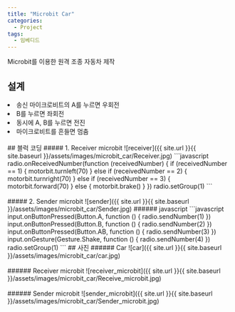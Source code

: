 ```yaml
---
title: "Microbit Car"
categories:
  - Project
tags:
  - 임베디드
---
```


Microbit를 이용한 원격 조종 자동차 제작

## 설계
<li>송신 마이크로비트의 A를 누르면 우회전</li>
<li>B를 누르면 좌회전</li>
<li>동시에 A, B를 누르면 전진</li>
<li>마이크로비트를 흔들면 멈춤</li>
<br>
## 블럭 코딩
##### 1. Receiver microbit
![receiver]({{ site.url }}{{ site.baseurl }}/assets/images/microbit_car/Receiver.jpg)
```javascript
radio.onReceivedNumber(function (receivedNumber) {
    if (receivedNumber == 1) {
        motorbit.turnleft(70)
    } else if (receivedNumber == 2) {
        motorbit.turnright(70)
    } else if (receivedNumber == 3) {
        motorbit.forward(70)
    } else {
        motorbit.brake()
    }
})
radio.setGroup(1)
```
<br><br>
##### 2. Sender microbit
![sender]({{ site.url }}{{ site.baseurl }}/assets/images/microbit_car/Sender.jpg)
###### javascript
```javascript
input.onButtonPressed(Button.A, function () {
    radio.sendNumber(1)
})
input.onButtonPressed(Button.B, function () {
    radio.sendNumber(2)
})
input.onButtonPressed(Button.AB, function () {
    radio.sendNumber(3)
})
input.onGesture(Gesture.Shake, function () {
    radio.sendNumber(4)
})
radio.setGroup(1)
```
## 사진
###### Car
![car]({{ site.url }}{{ site.baseurl }}/assets/images/microbit_car/car.jpg)
<br><br>
###### Receiver microbit
![receiver_microbit]({{ site.url }}{{ site.baseurl }}/assets/images/microbit_car/Receive_microbit.jpg)
<br><br>
###### Sender microbit
![sender_microbit]({{ site.url }}{{ site.baseurl }}/assets/images/microbit_car/Sender_microbit.jpg)

